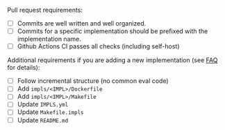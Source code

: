 Pull request requirements:

- [ ] Commits are well written and well organized.
- [ ] Commits for a specific implementation should be prefixed with
  the implementation name.
- [ ] Github Actions CI passes all checks (including self-host)

Additional requirements if you are adding a new implementation (see [FAQ](../docs/FAQ.md#add_implementation) for details):

- [ ] Follow incremental structure (no common eval code)
- [ ] Add `impls/<IMPL>/Dockerfile`
- [ ] Add `impls/<IMPL>/Makefile`
- [ ] Update `IMPLS.yml`
- [ ] Update `Makefile.impls`
- [ ] Update `README.md`
